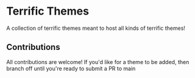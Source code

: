 # Terrific Themes

A collection of terrific themes meant to host all kinds of terrific themes!

## Contributions

All contributions are welcome! If you'd like for a theme to be added, then branch off until you're ready to submit a PR to main
